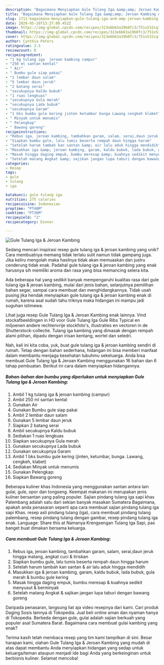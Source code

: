 ```yaml
---
description: "Bagaimana Menyiapkan Gule Tulang Iga &amp;amp; Jeroan Kambing Anti Gagal"
title: "Bagaimana Menyiapkan Gule Tulang Iga &amp;amp; Jeroan Kambing Anti Gagal"
slug: 1711-bagaimana-menyiapkan-gule-tulang-iga-and-amp-jeroan-kambing-anti-gagal
date: 2020-05-26T13:37:09.452Z
image: https://img-global.cpcdn.com/recipes/313e6b63a19b0fc3/751x532cq70/gule-tulang-iga-jeroan-kambing-foto-resep-utama.jpg
thumbnail: https://img-global.cpcdn.com/recipes/313e6b63a19b0fc3/751x532cq70/gule-tulang-iga-jeroan-kambing-foto-resep-utama.jpg
cover: https://img-global.cpcdn.com/recipes/313e6b63a19b0fc3/751x532cq70/gule-tulang-iga-jeroan-kambing-foto-resep-utama.jpg
author: Cynthia Peters
ratingvalue: 3.5
reviewcount: 8
recipeingredient:
- "1 kg tulang iga  jeroan kambing campur"
- "250 ml santan kental"
- " Air"
- " Bumbu gule siap pakai"
- "2 lembar daun salam"
- "5 lembar daun jeruk"
- "2 batang serai"
- "secukupnya Kaldu bubuk"
- "1 ruas lengkuas"
- "secukupnya Gula merah"
- "secukupnya Lada bubuk"
- "secukupnya Garam"
- "1 bks bumbu gule kering jinten ketumbar bunga Lawang cengkeh klabet"
- " Minyak untuk menumis"
- " Pelengkap"
- " Bawang goreng"
recipeinstructions:
- "Rebus iga, jeroan kambing, tambahkan garam, salam, serai,daun jeruk hingga matang, angkat cuci &amp; tiriskan"
- "Siapkan bumbu gule, lalu tumis beserta rempah daun hingga harum"
- "Setelah harum tambah kan santan &amp; air lalu aduk hingga mendidih"
- "Masukkan iga &amp; jeroan kambing, garam, kaldu bubuk, lada bubuk, gula merah &amp; bumbu gule kering"
- "Masak hingga daging empuk, bumbu meresap &amp; kuahnya sedikit menyusut &amp; berminyak"
- "Setelah matang Angkat &amp; sajikan jangan lupa taburi dengan bawang goreng"
categories:
- Resep
tags:
- gule
- tulang
- iga

katakunci: gule tulang iga 
nutrition: 275 calories
recipecuisine: Indonesian
preptime: "PT40M"
cooktime: "PT36M"
recipeyield: "2"
recipecategory: Dinner

---
```



![Gule Tulang Iga &amp; Jeroan Kambing](https://img-global.cpcdn.com/recipes/313e6b63a19b0fc3/751x532cq70/gule-tulang-iga-jeroan-kambing-foto-resep-utama.jpg)

Sedang mencari inspirasi resep gule tulang iga &amp; jeroan kambing yang unik? Cara membuatnya memang tidak terlalu sulit namun tidak gampang juga. Jika keliru mengolah maka hasilnya tidak akan memuaskan dan justru cenderung tidak enak. Padahal gule tulang iga &amp; jeroan kambing yang enak harusnya sih memiliki aroma dan rasa yang bisa memancing selera kita.

Ada beberapa hal yang sedikit banyak mempengaruhi kualitas rasa dari gule tulang iga &amp; jeroan kambing, mulai dari jenis bahan, selanjutnya pemilihan bahan segar, sampai cara membuat dan menghidangkannya. Tidak usah pusing jika hendak menyiapkan gule tulang iga &amp; jeroan kambing enak di rumah, karena asal sudah tahu triknya maka hidangan ini mampu jadi suguhan istimewa.

Lihat juga resep Gule Tulang Iga &amp; Jeroan Kambing enak lainnya. Vind stockafbeeldingen in HD voor Gule Tulang Iga Gule Ribs Typical en miljoenen andere rechtenvrije stockfoto&#39;s, illustraties en vectoren in de Shutterstock-collectie. Tulang iga kambing yang dimasak dengan rempah alami pilihan, dipadu dengan irisan kentang, wortel dan seledri.


Nah, kali ini kita coba, yuk, buat gule tulang iga &amp; jeroan kambing sendiri di rumah. Tetap dengan bahan sederhana, hidangan ini bisa memberi manfaat dalam membantu menjaga kesehatan tubuhmu sekeluarga. Anda bisa membuat Gule Tulang Iga &amp; Jeroan Kambing menggunakan 16 bahan dan 6 tahap pembuatan. Berikut ini cara dalam menyiapkan hidangannya.

<!--inarticleads1-->

##### Bahan-bahan dan bumbu yang diperlukan untuk menyiapkan Gule Tulang Iga &amp; Jeroan Kambing:

1. Ambil 1 kg tulang iga &amp; jeroan kambing (campur)
1. Ambil 250 ml santan kental
1. Gunakan  Air
1. Gunakan  Bumbu gule siap pakai
1. Ambil 2 lembar daun salam
1. Gunakan 5 lembar daun jeruk
1. Siapkan 2 batang serai
1. Ambil secukupnya Kaldu bubuk
1. Sediakan 1 ruas lengkuas
1. Siapkan secukupnya Gula merah
1. Gunakan secukupnya Lada bubuk
1. Gunakan secukupnya Garam
1. Ambil 1 bks bumbu gule kering (jinten, ketumbar, bunga. Lawang, cengkeh, klabet)
1. Sediakan  Minyak untuk menumis
1. Gunakan  Pelengkap:
1. Siapkan  Bawang goreng


Beberapa kuliner khas Indonesia yang menggunakan santan antara lain gulai, gule, opor dan tongseng. Keempat makanan ini merupakan jenis kuliner bersantan yang paling populer. Sajian pindang tulang iga sapi khas Palembang adalah satu dari sekian banyak masakan Sumatera Bagaimana, apakah anda penasaran seperti apa cara membuat sajian pindang tulang iga sapi Khas. resep asli pindang tulang (iga), cara membuat pindang tulang palembang, resep pindang tulang dengan gambar, resep pindang tulang iga enak. Language: Share this at Namanya Krengsengan Tulang Iga Sapi, pas banget buat dimakan bersama keluarga. 

<!--inarticleads2-->

##### Cara membuat Gule Tulang Iga &amp; Jeroan Kambing:

1. Rebus iga, jeroan kambing, tambahkan garam, salam, serai,daun jeruk hingga matang, angkat cuci &amp; tiriskan
1. Siapkan bumbu gule, lalu tumis beserta rempah daun hingga harum
1. Setelah harum tambah kan santan &amp; air lalu aduk hingga mendidih
1. Masukkan iga &amp; jeroan kambing, garam, kaldu bubuk, lada bubuk, gula merah &amp; bumbu gule kering
1. Masak hingga daging empuk, bumbu meresap &amp; kuahnya sedikit menyusut &amp; berminyak
1. Setelah matang Angkat &amp; sajikan jangan lupa taburi dengan bawang goreng


Daripada penasaran, langsung liat aja video resepnya dari kami. Cari produk Daging Sosis lainnya di Tokopedia. Jual beli online aman dan nyaman hanya di Tokopedia. Berbeda dengan gule, gulai adalah sajian berkuah yang populer asal Sumatera Barat. Bagaimana cara membuat gulai kambing yang enak? 

Terima kasih telah membaca resep yang tim kami tampilkan di sini. Besar harapan kami, olahan Gule Tulang Iga &amp; Jeroan Kambing yang mudah di atas dapat membantu Anda menyiapkan hidangan yang sedap untuk keluarga/teman ataupun menjadi ide bagi Anda yang berkeinginan untuk berbisnis kuliner. Selamat mencoba!
